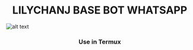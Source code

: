 <h1 align="center">LILYCHANJ BASE BOT WHATSAPP</h1>

![alt text](https://k.top4top.io/p_3234vu2qp1.jpg?raw=true)
<h3 align="center">Use in Termux</h3>
